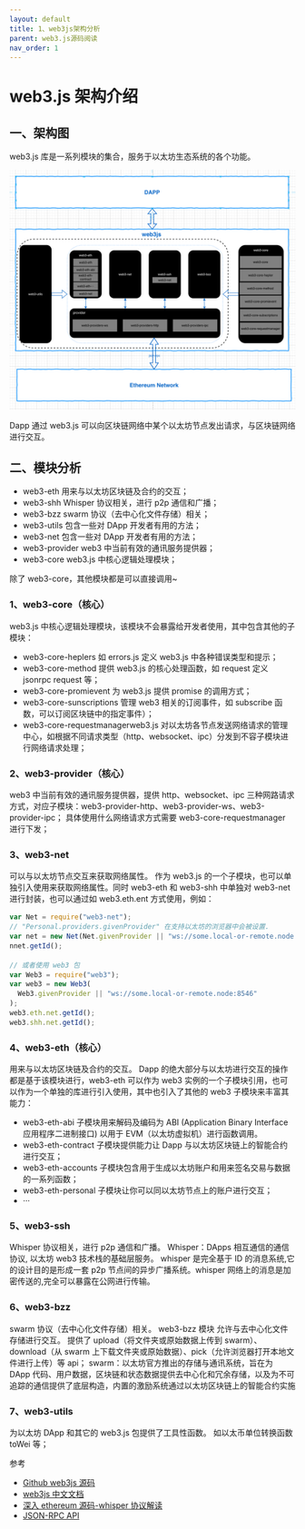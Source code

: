```yaml
---
layout: default
title: 1、web3js架构分析
parent: web3.js源码阅读
nav_order: 1
---
```


# web3.js 架构介绍

## 一、架构图

web3.js 库是一系列模块的集合，服务于以太坊生态系统的各个功能。

![](../../assets/images/framework.jpg)

Dapp 通过 web3.js 可以向区块链网络中某个以太坊节点发出请求，与区块链网络进行交互。

## 二、模块分析

- web3-eth 用来与以太坊区块链及合约的交互；
- web3-shh Whisper 协议相关，进行 p2p 通信和广播；
- web3-bzz swarm 协议（去中心化文件存储）相关；
- web3-utils 包含一些对 DApp 开发者有用的方法；
- web3-net 包含一些对 DApp 开发者有用的方法；
- web3-provider web3 中当前有效的通讯服务提供器；
- web3-core web3.js 中核心逻辑处理模块；

除了 web3-core，其他模块都是可以直接调用~

### 1、web3-core（核心）

web3.js 中核心逻辑处理模块，该模块不会暴露给开发者使用，其中包含其他的子模块：

- web3-core-heplers 如 errors.js 定义 web3.js 中各种错误类型和提示；
- web3-core-method 提供 web3.js 的核心处理函数，如 request 定义 jsonrpc request 等；
- web3-core-promievent 为 web3.js 提供 promise 的调用方式；
- web3-core-sunscriptions 管理 web3 相关的订阅事件，如 subscribe 函数，可以订阅区块链中的指定事件）；
- web3-core-requestmanagerweb3.js 对以太坊各节点发送网络请求的管理中心，如根据不同请求类型（http、websocket、ipc）分发到不容子模块进行网络请求处理；

### 2、web3-provider（核心）

web3 中当前有效的通讯服务提供器，提供 http、websocket、ipc 三种网路请求方式，对应子模块：web3-provider-http、web3-provider-ws、web3-provider-ipc；
具体使用什么网络请求方式需要 web3-core-requestmanager 进行下发；

### 3、web3-net

可以与以太坊节点交互来获取网络属性。
作为 web3.js 的一个子模块，也可以单独引入使用来获取网络属性。同时 web3-eth 和 web3-shh 中单独对 web3-net 进行封装，也可以通过如 web3.eth.ent 方式使用，例如：

```javascript
var Net = require("web3-net");
// "Personal.providers.givenProvider" 在支持以太坊的浏览器中会被设置.
var net = new Net(Net.givenProvider || "ws://some.local-or-remote.node:8546");
nnet.getId();

// 或者使用 web3 包
var Web3 = require("web3");
var web3 = new Web3(
  Web3.givenProvider || "ws://some.local-or-remote.node:8546"
);
web3.eth.net.getId();
web3.shh.net.getId();
```

### 4、web3-eth（核心）

用来与以太坊区块链及合约的交互。
Dapp 的绝大部分与以太坊进行交互的操作都是基于该模块进行，web3-eth 可以作为 web3 实例的一个子模块引用，也可以作为一个单独的库进行引入使用，其中也引入了其他的 web3 子模块来丰富其能力：

- web3-eth-abi 子模块用来解码及编码为 ABI (Application Binary Interface 应用程序二进制接口) 以用于 EVM（以太坊虚拟机）进行函数调用。
- web3-eth-contract 子模块提供能力让 Dapp 与以太坊区块链上的智能合约进行交互；
- web3-eth-accounts 子模块包含用于生成以太坊账户和用来签名交易与数据的一系列函数；
- web3-eth-personal 子模块让你可以同以太坊节点上的账户进行交互；
- ···

### 5、web3-ssh

Whisper 协议相关，进行 p2p 通信和广播。
Whisper：DApps 相互通信的通信协议, 以太坊 web3 技术栈的基础层服务。
whisper 是完全基于 ID 的消息系统,它的设计目的是形成一套 p2p 节点间的异步广播系统。whisper 网络上的消息是加密传送的,完全可以暴露在公网进行传输。

### 6、web3-bzz

swarm 协议（去中心化文件存储）相关。
web3-bzz 模块 允许与去中心化文件存储进行交互。
提供了 upload（将文件夹或原始数据上传到 swarm）、download（从 swarm 上下载文件夹或原始数据）、pick（允许浏览器打开本地文件进行上传）等 api；
swarm：以太坊官方推出的存储与通讯系统，旨在为 DApp 代码、用户数据，区块链和状态数据提供去中心化和冗余存储，以及为不可追踪的通信提供了底层构造，内置的激励系统通过以太坊区块链上的智能合约实施

### 7、web3-utils

为以太坊 DApp 和其它的 web3.js 包提供了工具性函数。
如以太币单位转换函数 toWei 等；

参考

- [Github web3js 源码](https://github.com/web3/web3.js/tree/1.x)
- [web3js 中文文档](https://learnblockchain.cn/docs/web3.js/index.html)
- [深入 ethereum 源码-whisper 协议解读](https://zhuanlan.zhihu.com/p/53371420)
- [JSON-RPC API](https://hyperchain.readthedocs.io/zh_CN/stable/JSON-RPC_manual.html)
